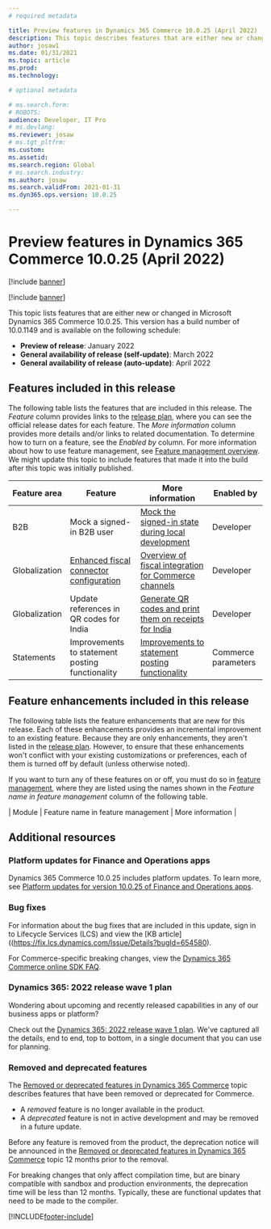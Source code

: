 ```yaml
---
# required metadata

title: Preview features in Dynamics 365 Commerce 10.0.25 (April 2022)
description: This topic describes features that are either new or changed in Dynamics 365 Commerce 10.0.25. 
author: josaw1
ms.date: 01/31/2021
ms.topic: article
ms.prod: 
ms.technology: 

# optional metadata

# ms.search.form: 
# ROBOTS: 
audience: Developer, IT Pro
# ms.devlang: 
ms.reviewer: josaw
# ms.tgt_pltfrm: 
ms.custom: 
ms.assetid: 
ms.search.region: Global
# ms.search.industry: 
ms.author: josaw
ms.search.validFrom: 2021-01-31 
ms.dyn365.ops.version: 10.0.25

---
```


# Preview features in Dynamics 365 Commerce 10.0.25 (April 2022)

[!include [banner](../includes/banner.md)]

[!include [banner](../includes/preview-banner.md)]

This topic lists features that are either new or changed in Microsoft Dynamics 365 Commerce 10.0.25. This version has a build number of 10.0.1149 and is available on the following schedule:

- **Preview of release**: January 2022
- **General availability of release (self-update)**: March 2022
- **General availability of release (auto-update)**: April 2022

## Features included in this release

The following table lists the features that are included in this release. The *Feature* column provides links to the [release plan](/dynamics365-release-plan/2021wave2/commerce/dynamics365-commerce/planned-features), where you can see the official release dates for each feature. The *More information* column provides more details and/or links to related documentation. To determine how to turn on a feature, see the *Enabled by* column. For more information about how to use feature management, see [Feature management overview](../../fin-ops-core/fin-ops/get-started/feature-management/feature-management-overview.md). We might update this topic to include features that made it into the build after this topic was initially published.

| Feature area   | Feature                                                  | More information                                          |  Enabled by             |
|----------------|----------------------------------------------------------|-----------------------------------------------------------|-------------------------|
| B2B | Mock a signed-in B2B user | [Mock the signed-in state during local development](../e-commerce-extensibility/mock-sign-in.md) | Developer |
| Globalization | [Enhanced fiscal connector configuration](/dynamics365-release-plan/2022wave1/commerce/dynamics365-commerce/enhanced-fiscal-connector-configuration) | [Overview of fiscal integration for Commerce channels](../localizations/fiscal-integration-for-retail-channel.md) | Developer| 
| Globalization | Update references in QR codes for India | [Generate QR codes and print them on receipts for India](../localizations/ind-generate-qr-code-print-receipt.md) | Developer |
|Statements |  Improvements to statement posting functionality  | [Improvements to statement posting functionality](../statement-posting-EOD.md) | Commerce parameters |

## Feature enhancements included in this release

The following table lists the feature enhancements that are new for this release. Each of these enhancements provides an incremental improvement to an existing feature. Because they are only enhancements, they aren't listed in the [release plan](/dynamics365-release-plan/2022wave1/). However, to ensure that these enhancements won't conflict with your existing customizations or preferences, each of them is turned off by default (unless otherwise noted).

If you want to turn any of these features on or off, you must do so in [feature management](../../fin-ops-core/fin-ops/get-started/feature-management/feature-management-overview.md), where they are listed using the names shown in the *Feature name in feature management* column of the following table.

| Module | Feature name in feature management | More information |



## Additional resources

### Platform updates for Finance and Operations apps

Dynamics 365 Commerce 10.0.25 includes platform updates. To learn more, see [Platform updates for version 10.0.25 of Finance and Operations apps](../../fin-ops-core/dev-itpro/get-started/whats-new-platform-updates-10-0-25.md).

### Bug fixes 
For information about the bug fixes that are included in this update, sign in to Lifecycle Services (LCS) and view the [KB article]((https://fix.lcs.dynamics.com/Issue/Details?bugId=654580).

For Commerce-specific breaking changes, view the [Dynamics 365 Commerce online SDK FAQ](../e-commerce-extensibility/sdk-faq.md).

### Dynamics 365: 2022 release wave 1 plan

Wondering about upcoming and recently released capabilities in any of our business apps or platform?

Check out the [Dynamics 365: 2022 release wave 1 plan](/dynamics365-release-plan/2022wave1/). We've captured all the details, end to end, top to bottom, in a single document that you can use for planning.

### Removed and deprecated features

The [Removed or deprecated features in Dynamics 365 Commerce](removed-deprecated-features-commerce.md) topic describes features that have been removed or deprecated for Commerce.

- A *removed* feature is no longer available in the product.
- A *deprecated* feature is not in active development and may be removed in a future update.

Before any feature is removed from the product, the deprecation notice will be announced in the [Removed or deprecated features in Dynamics 365 Commerce](removed-deprecated-features-commerce.md) topic 12 months prior to the removal.

For breaking changes that only affect compilation time, but are binary compatible with sandbox and production environments, the deprecation time will be less than 12 months. Typically, these are functional updates that need to be made to the compiler.


[!INCLUDE[footer-include](../../includes/footer-banner.md)]
